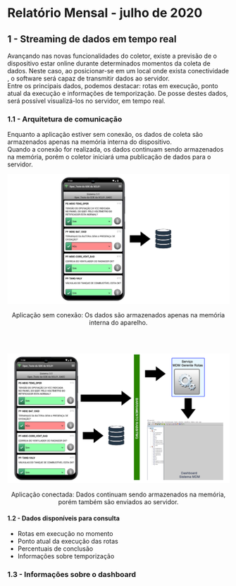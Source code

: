 # Relatório Mensal - julho de 2020

## 1 - Streaming de dados em tempo real

Avançando nas novas funcionalidades do coletor, existe a previsão de o dispositivo estar online durante determinados momentos da coleta de dados. Neste caso, 
ao posicionar-se em um local onde exista conectividade , o software será capaz de transmitir dados ao servidor.\
Entre os principais dados, podemos destacar: rotas em execução, ponto atual da execução e informações de temporização. De posse destes dados,
será possível visualizá-los no servidor, em tempo real.

### 1.1 - Arquitetura de comunicação

Enquanto a aplicação estiver sem conexão, os dados de coleta são armazenados apenas na memória interna do dispositivo.\
Quando a conexão for realizada, os dados continuam sendo armazenados na memória, porém o coletor iniciará uma publicação de dados para o servidor.

<p align="center">
  <img src="images/disconnected.jpg" />
</p>
<p align="center">
Aplicação sem conexão: Os dados são armazenados apenas na memória interna do aparelho.
 </p> 
 <br/><br/>
<p align="center">
  <img src="images/connected.jpg" />
</p>
<p align="center">
  Aplicação conectada: Dados continuam sendo armazenados na memória, porém também são enviados ao servidor.
</p>

#### 1.2 - Dados disponíveis para consulta

- Rotas em execução no momento
- Ponto atual da execução das rotas
- Percentuais de conclusão
- Informações sobre temporização

### 1.3 - Informações sobre o dashboard
